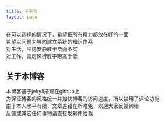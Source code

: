 ```yaml
---
title: 关于我
layout: page
---
```



在可以选择的情况下，希望把所有精力都放在好的一面  </br>
希望以问题为导向建立系统的知识体系   </br>
对生活，平稳安静胜于华而不实  </br>
对工作，雷厉风行胜于眼高手低



## 关于本博客

本博客基于jekyll搭建在github上   </br>
为保证博客的风格统一并加快博客的访问速度，所以禁用了评论功能 </br>
由于本人水平有限，文章差错在所难免，欢迎大家反馈纠错  </br>
反馈或其它任何事物请直接发邮件给我 <a href=mailto:funcemail@163.com><i class="fa fa-mail-reply"></i></a>
